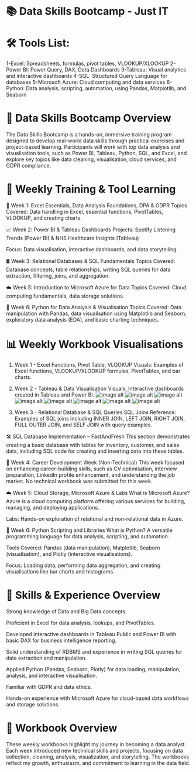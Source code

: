 # 📚 Data Skills Bootcamp - Just IT
# 🛠️ Tools List:
1-Excel: Spreadsheets, formulas, pivot tables, VLOOKUP/XLOOKUP
2-Power BI: Power Query, DAX, Data Dashboards
3-Tableau: Visual analytics and interactive dashboards
4-SQL: Structured Query Language for databases
5-Microsoft Azure: Cloud computing and data services
6-Python: Data analysis, scripting, automation, using Pandas, Matplotlib, and Seaborn

# 🚀 Data Skills Bootcamp Overview
The Data Skills Bootcamp is a hands-on, immersive training program designed to develop real-world data skills through practical exercises and project-based learning. Participants will work with top data analysis and visualisation tools, such as Power BI, Tableau, Python, SQL, and Excel, and explore key topics like data cleaning, visualisation, cloud services, and GDPR compliance.

# 📆 Weekly Training & Tool Learning
📘 Week 1: Excel Essentials, Data Analysis Foundations, DPA & GDPR
Topics Covered: Data handling in Excel, essential functions, PivotTables, VLOOKUP, and creating charts.

📈 Week 2: Power BI & Tableau Dashboards
Projects: Spotify Listening Trends (Power BI) & NHS Healthcare Insights (Tableau)

Focus: Data visualisation, interactive dashboards, and data storytelling.

🛢️ Week 3: Relational Databases & SQL Fundamentals
Topics Covered: Database concepts, table relationships, writing SQL queries for data extraction, filtering, joins, and aggregation.

☁️ Week 5: Introduction to Microsoft Azure for Data
Topics Covered: Cloud computing fundamentals, data storage solutions.

🐍 Week 6: Python for Data Analysis & Visualisation
Topics Covered: Data manipulation with Pandas, data visualisation using Matplotlib and Seaborn, exploratory data analysis (EDA), and basic charting techniques.

# 📊 Weekly Workbook Visualisations
1. Week 1 - Excel Functions, Pivot Table, VLOOKUP
Visuals: Examples of Excel functions, VLOOKUP/XLOOKUP formulas, PivotTables, and bar charts.

2. Week 2 - Tableau & Data Visualisation
Visuals: Interactive dashboards created in Tableau and Power BI.
![image alt](https://github.com/YohannaEsmaylin/workbooks/blob/1d67c01ab1e1df2a49e3a461f0fb67d1251995e1/Tableau%20and%20PowerBI/Screenshot%202025-04-23%20at%2009.01.05.png)
![image alt](https://github.com/YohannaEsmaylin/workbooks/blob/1d67c01ab1e1df2a49e3a461f0fb67d1251995e1/Tableau%20and%20PowerBI/Screenshot%202025-04-23%20at%2009.01.49.png)
![image alt](https://github.com/YohannaEsmaylin/workbooks/blob/1d67c01ab1e1df2a49e3a461f0fb67d1251995e1/Tableau%20and%20PowerBI/Screenshot%202025-04-23%20at%2009.02.21.png)
![image alt](https://github.com/YohannaEsmaylin/workbooks/blob/1d67c01ab1e1df2a49e3a461f0fb67d1251995e1/Tableau%20and%20PowerBI/Screenshot%202025-04-23%20at%2009.03.43.png)
![image alt](https://github.com/YohannaEsmaylin/workbooks/blob/1d67c01ab1e1df2a49e3a461f0fb67d1251995e1/Tableau%20and%20PowerBI/Screenshot%202025-04-23%20at%2009.04.23.png)
![image alt](https://github.com/YohannaEsmaylin/workbooks/blob/1d67c01ab1e1df2a49e3a461f0fb67d1251995e1/Tableau%20and%20PowerBI/Screenshot%202025-04-23%20at%2009.04.58.png)
![image alt](https://github.com/YohannaEsmaylin/workbooks/blob/1d67c01ab1e1df2a49e3a461f0fb67d1251995e1/Tableau%20and%20PowerBI/Screenshot%202025-04-23%20at%2009.05.26.png)
![image alt](https://github.com/YohannaEsmaylin/workbooks/blob/1d67c01ab1e1df2a49e3a461f0fb67d1251995e1/Tableau%20and%20PowerBI/Screenshot%202025-04-23%20at%2009.05.57.png)
3. Week 3 - Relational Database & SQL Queries
SQL Joins Reference: Examples of SQL joins including INNER JOIN, LEFT JOIN, RIGHT JOIN, FULL OUTER JOIN, and SELF JOIN with query examples.

🛠️ SQL Database Implementation – FastAndFresh
This section demonstrates creating a basic database with tables for inventory, customer, and sales data, including SQL code for creating and inserting data into these tables.

💼 Week 4: Career Development Week (Non-Technical)
This week focused on enhancing career-building skills, such as CV optimisation, interview preparation, LinkedIn profile enhancement, and understanding the job market. No technical workbook was submitted for this week.

☁️ Week 5: Cloud Storage, Microsoft Azure & Labs
What is Microsoft Azure? Azure is a cloud computing platform offering various services for building, managing, and deploying applications.

Labs: Hands-on exploration of relational and non-relational data in Azure.

🐍 Week 6: Python Scripting and Libraries
What is Python? A versatile programming language for data analysis, scripting, and automation.

Tools Covered: Pandas (data manipulation), Matplotlib, Seaborn (visualisation), and Plotly (interactive visualisations).

Focus: Loading data, performing data aggregation, and creating visualisations like bar charts and histograms.

# 🧠 Skills & Experience Overview
Strong knowledge of Data and Big Data concepts.

Proficient in Excel for data analysis, lookups, and PivotTables.

Developed interactive dashboards in Tableau Public and Power BI with basic DAX for business intelligence reporting.

Solid understanding of RDBMS and experience in writing SQL queries for data extraction and manipulation.

Applied Python (Pandas, Seaborn, Plotly) for data loading, manipulation, analysis, and interactive visualisation.

Familiar with GDPR and data ethics.

Hands-on experience with Microsoft Azure for cloud-based data workflows and storage solutions.

# 📘 Workbook Overview
These weekly workbooks highlight my journey in becoming a data analyst. Each week introduced new technical skills and projects, focusing on data collection, cleaning, analysis, visualization, and storytelling. The workbooks reflect my growth, enthusiasm, and commitment to learning in the data field.

